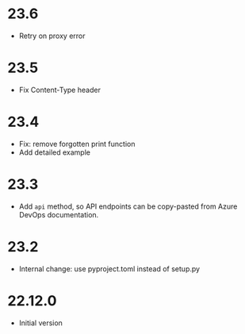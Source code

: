 # 23.6

- Retry on proxy error

# 23.5

- Fix Content-Type header

# 23.4

- Fix: remove forgotten print function
- Add detailed example

# 23.3

- Add `api` method, so API endpoints can be copy-pasted from Azure DevOps documentation.

# 23.2

- Internal change: use pyproject.toml instead of setup.py

# 22.12.0

- Initial version
